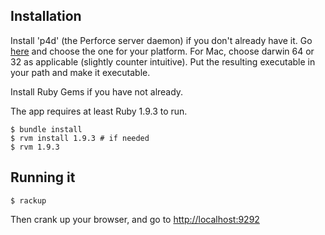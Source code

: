 Installation
------------

Install 'p4d' (the Perforce server daemon) if you don't already have it.  Go [here](http://www.perforce.com/downloads/complete_list) and choose the one for your platform. For Mac, choose darwin 64 or 32 as applicable (slightly counter intuitive).  Put the resulting executable in your path and make it executable.

Install Ruby Gems if you have not already.

The app requires at least Ruby 1.9.3 to run. 

```
$ bundle install
$ rvm install 1.9.3 # if needed
$ rvm 1.9.3
```

Running it
----------

```
$ rackup
```

Then crank up your browser, and go to [http://localhost:9292](http://localhost:9292)

